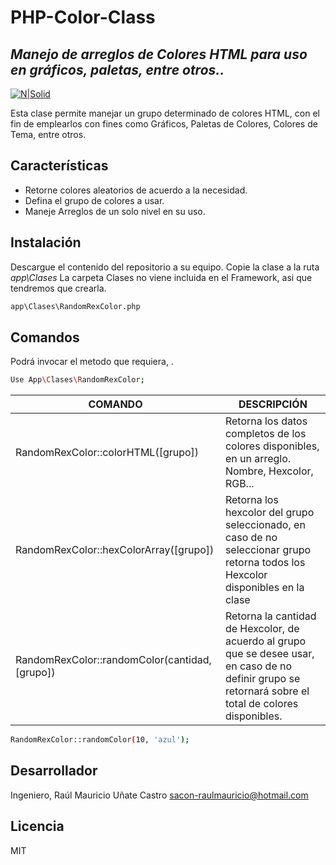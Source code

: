 # PHP-Color-Class
## _Manejo de arreglos de Colores HTML para uso en gráficos, paletas, entre otros.._

[![N|Solid](https://i.ibb.co/ZLzQTpm/Firma-Git-Hub.png)](#)

Esta clase permite manejar un grupo determinado de colores HTML, con el fin de emplearlos con fines como Gráficos, Paletas de Colores, Colores de Tema, entre otros.

## Características

-	Retorne colores aleatorios de acuerdo a la necesidad.
-	Defina el grupo de colores a usar.
-	Maneje Arreglos de un solo nivel en su uso.

## Instalación

Descargue el contenido del repositorio a su equipo.
Copie la clase a la ruta _app\Clases_
La carpeta Clases no viene incluida en el Framework, asi que tendremos que crearla.

```sh
app\Clases\RandomRexColor.php
```
## Comandos

Podrá invocar el metodo que requiera, .

```sh
Use App\Clases\RandomRexColor;
```

| COMANDO | DESCRIPCIÓN |
| ----------- | ----------- |
| RandomRexColor::colorHTML([grupo]) | Retorna los datos completos de los colores disponibles, en un arreglo. Nombre, Hexcolor, RGB... |
| RandomRexColor::hexColorArray([grupo]) | Retorna los hexcolor del grupo seleccionado, en caso de no seleccionar grupo retorna todos los Hexcolor disponibles en la clase |
| RandomRexColor::randomColor(cantidad, [grupo]) | Retorna la cantidad de Hexcolor, de acuerdo al grupo que se desee usar, en caso de no definir grupo se retornará sobre el total de colores disponibles. |

```sh
RandomRexColor::randomColor(10, 'azul');
```

## Desarrollador

Ingeniero, Raúl Mauricio Uñate Castro
sacon-raulmauricio@hotmail.com

## Licencia
MIT

